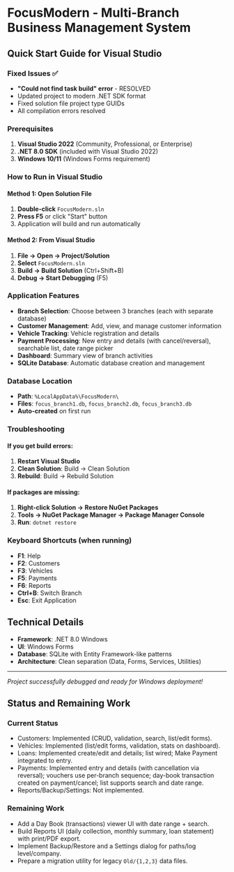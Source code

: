 # FocusModern - Multi-Branch Business Management System

## Quick Start Guide for Visual Studio

### Fixed Issues ✅
- **"Could not find task build" error** - RESOLVED
- Updated project to modern .NET SDK format
- Fixed solution file project type GUIDs
- All compilation errors resolved

### Prerequisites
1. **Visual Studio 2022** (Community, Professional, or Enterprise)
2. **.NET 8.0 SDK** (included with Visual Studio 2022)
3. **Windows 10/11** (Windows Forms requirement)

### How to Run in Visual Studio

#### Method 1: Open Solution File
1. **Double-click** `FocusModern.sln` 
2. **Press F5** or click "Start" button
3. Application will build and run automatically

#### Method 2: From Visual Studio
1. **File → Open → Project/Solution**
2. **Select** `FocusModern.sln`
3. **Build → Build Solution** (Ctrl+Shift+B)
4. **Debug → Start Debugging** (F5)

### Application Features
- **Branch Selection**: Choose between 3 branches (each with separate database)
- **Customer Management**: Add, view, and manage customer information
- **Vehicle Tracking**: Vehicle registration and details
- **Payment Processing**: New entry and details (with cancel/reversal), searchable list, date range picker
- **Dashboard**: Summary view of branch activities
- **SQLite Database**: Automatic database creation and management

### Database Location
- **Path**: `%LocalAppData%\FocusModern\`
- **Files**: `focus_branch1.db`, `focus_branch2.db`, `focus_branch3.db`
- **Auto-created** on first run

### Troubleshooting

#### If you get build errors:
1. **Restart Visual Studio**
2. **Clean Solution**: Build → Clean Solution
3. **Rebuild**: Build → Rebuild Solution

#### If packages are missing:
1. **Right-click Solution → Restore NuGet Packages**
2. **Tools → NuGet Package Manager → Package Manager Console**
3. **Run**: `dotnet restore`

### Keyboard Shortcuts (when running)
- **F1**: Help
- **F2**: Customers
- **F3**: Vehicles  
- **F5**: Payments
- **F6**: Reports
- **Ctrl+B**: Switch Branch
- **Esc**: Exit Application

## Technical Details
- **Framework**: .NET 8.0 Windows
- **UI**: Windows Forms
- **Database**: SQLite with Entity Framework-like patterns
- **Architecture**: Clean separation (Data, Forms, Services, Utilities)

---
*Project successfully debugged and ready for Windows deployment!*

## Status and Remaining Work

### Current Status
- Customers: Implemented (CRUD, validation, search, list/edit forms).
- Vehicles: Implemented (list/edit forms, validation, stats on dashboard).
- Loans: Implemented create/edit and details; list wired; Make Payment integrated to entry.
- Payments: Implemented entry and details (with cancellation via reversal); vouchers use per-branch sequence; day-book transaction created on payment/cancel; list supports search and date range.
- Reports/Backup/Settings: Not implemented.

### Remaining Work
- Add a Day Book (transactions) viewer UI with date range + search.
- Build Reports UI (daily collection, monthly summary, loan statement) with print/PDF export.
- Implement Backup/Restore and a Settings dialog for paths/log level/company.
- Prepare a migration utility for legacy `Old/{1,2,3}` data files.
